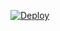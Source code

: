 [![Deploy](https://deploy-to-sfdx.com/dist/assets/images/DeployToSFDX.svg)](https://deploy-to-sfdx.com)
